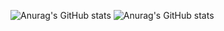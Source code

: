 ![Anurag's GitHub stats](https://github-readme-stats.vercel.app/api?username=digaso&show_icons=true&theme=radical)
![Anurag's GitHub stats](https://github-readme-stats.vercel.app/api?username=digaso&show_icons=true&theme=tokyonight)
